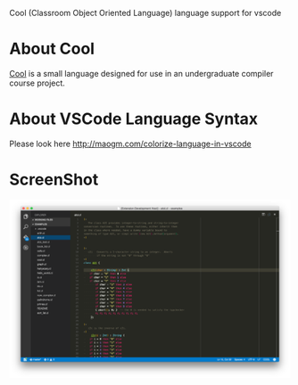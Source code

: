 Cool (Classroom Object Oriented Language) language support for vscode

# About Cool

[Cool](http://theory.stanford.edu/~aiken/software/cool/cool.html) is a
small language designed for use in an undergraduate compiler course project.

# About VSCode Language Syntax

Please look here <http://maogm.com/colorize-language-in-vscode>

# ScreenShot

![ScreenShot](https://raw.githubusercontent.com/Garnel/language-cool/master/screenshot.png)